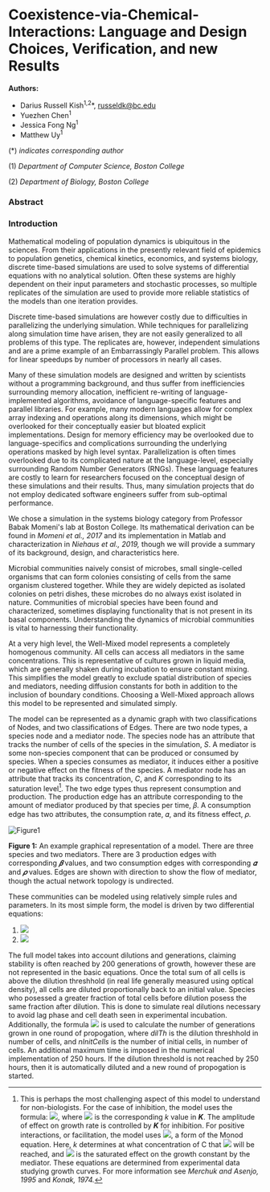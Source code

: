 # Coexistence-via-Chemical-Interactions: Language and Design Choices, Verification, and new Results

**Authors:**

- Darius Russell Kish<sup>1,2</sup>*, russeldk@bc.edu
- Yuezhen Chen<sup>1</sup>
- Jessica Fong Ng<sup>1</sup>
- Matthew Uy<sup>1</sup>

(\*) *indicates corresponding author*

(1) *Department of Computer Science, Boston College*

(2) *Department of Biology, Boston College*

### Abstract

### Introduction

Mathematical modeling of population dynamics is ubiquitous in the sciences. From their applications in the presently relevant field of epidemics to population genetics, chemical kinetics, economics, and systems biology, discrete time-based simulations are used to solve systems of differential equations with no analytical solution. Often these systems are highly dependent on their input parameters and stochastic processes, so multiple replicates of the simulation are used to provide more reliable statistics of the models than one iteration provides.

Discrete time-based simulations are however costly due to difficulties in parallelizing the underlying simulation. While techniques for parallelizing along simulation time have arisen, they are not easily generalized to all problems of this type. The replicates are, however, independent simulations and are a prime example of an Embarrassingly Parallel problem. This allows for linear speedups by number of processors in nearly all cases.

Many of these simulation models are designed and written by scientists without a programming background, and thus suffer from inefficiencies surrounding memory allocation, inefficient re-writing of language-implemented algorithms, avoidance of language-specific features and parallel libraries. For example, many modern languages allow for complex array indexing and operations along its dimensions, which might be overlooked for their conceptually easier but bloated explicit implementations. Design for memory efficiency may be overlooked due to language-specifics and complications surrounding the underlying operations masked by high level syntax. Parallelization is often times overlooked due to its complicated nature at the language-level, especially surrounding Random Number Generators (RNGs). These language features are costly to learn for researchers focused on the conceptual design of these simulations and their results. Thus, many simulation projects that do not employ dedicated software engineers suffer from sub-optimal performance.

We chose a simulation in the systems biology category from Professor Babak Momeni's lab at Boston College. Its mathematical derivation can be found in *Momeni et al., 2017* and its implementation in Matlab and characterization in *Niehaus et al., 2019,* though we will provide a summary of its background, design, and characteristics here.

Microbial communities naively consist of microbes, small single-celled organisms that can form colonies consisting of cells from the same organism clustered together. While they are widely depicted as isolated colonies on petri dishes, these microbes do no always exist isolated in nature. Communities of microbial species have been found and characterized, sometimes displaying functionality that is not present in its basal components. Understanding the dynamics of microbial communities is vital to harnessing their functionality.

At a very high level, the Well-Mixed model represents a completely homogenous community. All cells can access all mediators in the same concentrations. This is representative of cultures grown in liquid media, which are generally shaken during incubation to ensure constant mixing. This simplifies the model greatly to exclude spatial distribution of species and mediators, needing diffusion constants for both in addition to the inclusion of boundary conditions. Choosing a Well-Mixed approach allows this model to be represented and simulated simply.

The model can be represented as a dynamic graph with two classifications of Nodes, and two classifications of Edges. There are two node types, a species node and a mediator node. The species node has an attribute that tracks the number of cells of the species in the simulation, *S*. A mediator is some non-species component that can be produced or consumed by species. When a species consumes as mediator, it induces either a positive or negative effect on the fitness of the species. A mediator node has an attribute that tracks its concentration, *C*, and *K* corresponding to its saturation level[^ksat]. The two edge types thus represent consumption and production. The production edge has an attribute corresponding to the amount of mediator produced by that species per time, 𝛽. A consumption edge has two attributes, the consumption rate, 𝛼, and its fitness effect, 𝜌.



![Figure1](/Users/darius/coexistence-via-chemical-interactions/figures/Figure1.svg)

**Figure 1:** An example graphical representation of a model. There are three species and two mediators. There are 3 production edges with corresponding ***𝛽*** values, and two consumption edges with corresponding ***𝛼*** and ***𝜌*** values. Edges are shown with direction to show the flow of mediator, though the actual network topology is undirected. 





These communities can be modeled using relatively simple rules and parameters. In its most simple form, the model is driven by two differential equations:

1. <img src="https://render.githubusercontent.com/render/math?math=\frac{dS_{i}}{dt} = [r_{i0} %2B \sum_{l}(\rho_{il}^{pos}\frac{C_{l}}{C_{l} %2B K_{il}} - \rho_{il}^{neg}\frac{C_{l}}{K_{il}})]S_{i}">


2. <img src="https://render.githubusercontent.com/render/math?math=\frac{dC_{l}}{dt} = \sum_{l}(\beta_{li}S_{i}-\alpha_{li}\frac{C_{l}}{C_{l} %2B K_{il}}S_{i})">



The full model takes into account dilutions and generations, claiming stability is often reached by 200 generations of growth, however these are not represented in the basic equations. Once the total sum of all cells is above the dilution threshhold (in real life generally measured using optical density), all cells are diluted proportionally back to an initial value. Species who posessed a greater fraction of total cells before dilution posess the same fraction after dilution. This is done to simulate real dilutions necessary to avoid lag phase and cell death seen in experimental incubation. Additionally, the formula <img src="https://render.githubusercontent.com/render/math?math=\log_{2}(\frac{dilTh}{nInitCells})"> is used to calculate the number of generations grown in one round of propogation, where *dilTh* is the dilution threshhold in number of cells, and *nInitCells* is the number of initial cells, in number of cells. An additional maximum time is imposed in the numerical implementation of 250 hours. If the dilution threshold is not reached by 250 hours, then it is automatically diluted and a new round of propogation is started. 







[^ksat]: This is perhaps the most challenging aspect of this model to understand for non-biologists. For the case of inhibition, the model uses the formula: <img src="https://render.githubusercontent.com/render/math?math=r(C_{inh}) = r_{0} - r_{inh}\frac{C_{inh}}{K_{inh}}">, where <img src="https://render.githubusercontent.com/render/math?math={K_{inh}}"> is the corresponding *k* value in ***K***. The amplitude of effect on growth rate is controlled by ***K*** for inhibition. For positive interactions, or facilitation, the model uses  <img src="https://render.githubusercontent.com/render/math?math=r(C_{fac}) = r_{0} %2B r_{fac}\frac{C_{fac}}{C_{fac} %2B K_{inh}}">, a form of the Monod equation. Here, *k* determines at what concentration of  C that <img src="https://render.githubusercontent.com/render/math?math=\frac{r_{fac}}{2}"> will be reached, and <img src="https://render.githubusercontent.com/render/math?math=r_{fac}"> is the saturated effect on the growth constant by the mediator. These equations are determined from experimental data studying growth curves. For more information see *Merchuk and Asenjo, 1995* and *Konak, 1974.* 
